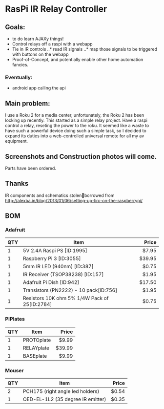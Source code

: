 # RasPi IR Relay Controller

## Goals:
* to do learn AJAXy things!
* Control relays off a raspi with a webapp
* Tie in IR controls
..* read IR signals
..* map those signals to be triggered with buttons on the webapp
* Proof-of-Concept, and potentially enable other home automation fancies.

### Eventually:
* android app calling the api

## Main problem:
I use a Roku 2 for a media center, unfortunately, the Roku 2 has been locking up recently.
This started as a simple relay project. Have a raspi control a relay, reseting the power to the roku.
It seemed like a waste to have such a powerful device doing such a simple task, so I decided to
expand its duties into a web-controlled universal remote for all my av equipment.

## Screenshots and Construction photos will come.
Parts have been ordered.

## Thanks
IR components and schematics stolenborrowed from http://alexba.in/blog/2013/01/06/setting-up-lirc-on-the-raspberrypi/

## BOM
### Adafruit
| QTY | Item                                                  | Price  |
| --- | ----------------------------------------------------- | ------:|
| 1   | 5V 2.4A Raspi PS [ID:1995]                            |  $7.95 |
| 1   | Raspberry Pi 3 [ID:3055]                              | $39.95 |
| 1   | 5mm IR LED (940nm) [ID:387]                           |  $0.75 |
| 1   | IR Receiver (TSOP38238) [ID:157]                      |  $1.95 |
| 1   | Adafruit Pi Dish [ID:942]                             | $17.50 |
| 1   | Transistors (PN2222) - 10 pack[ID:756]                |  $1.95 |
| 1   | Resistors 10K ohm 5% 1/4W Pack of 25[ID:2784]         |  $0.75 |

### PIPlates
| QTY | Item                                                  | Price  |
| --- | ----------------------------------------------------- | ------:|
| 1   | PROTOplate                                            |  $9.99 |
| 1   | RELAYplate                                            | $39.99 |
| 1   | BASEplate                                             |  $9.99 |

### Mouser
| QTY | Item                                                  | Price  |
| --- | ----------------------------------------------------- | ------:|
| 2   | PCH175 (right angle led holders)                      |  $0.54 |
| 1   | OED-EL-1L2 (35 degree IR emitter)                     |  $0.35 |
